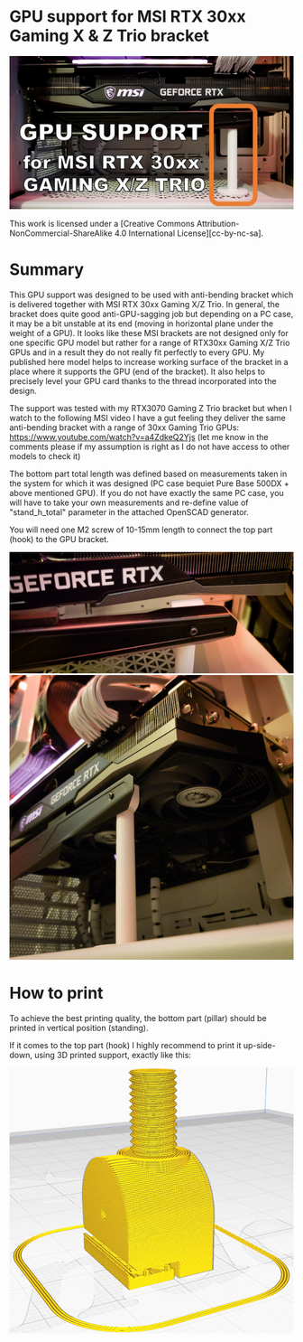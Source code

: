# GPU support for MSI RTX 30xx Gaming X & Z Trio bracket

![GPU support title picture](img/gpu_stand_title_picture_30xx_600px.jpg?raw=true)

This work is licensed under a
[Creative Commons Attribution-NonCommercial-ShareAlike 4.0 International License][cc-by-nc-sa].

# Summary
This GPU support was designed to be used with anti-bending bracket which is delivered together with MSI RTX 30xx Gaming X/Z Trio. In general, the bracket does quite good anti-GPU-sagging job but depending on a PC case, it may be a bit unstable at its end (moving in horizontal plane under the weight of a GPU). It looks like these MSI brackets are not designed only for one specific GPU model but rather for a range of RTX30xx Gaming X/Z Trio GPUs  and in a result they do not really fit perfectly to every GPU. My published here model helps to increase working surface of the bracket in a place where it supports the GPU (end of the bracket). It also helps to precisely level your GPU card thanks to the thread incorporated into the design.

The support was tested with my RTX3070 Gaming Z Trio bracket but when I watch to the following MSI video I have a gut feeling they deliver the same anti-bending bracket with a range of 30xx Gaming Trio GPUs:
https://www.youtube.com/watch?v=a4ZdkeQ2Yjs
(let me know in the comments please if my assumption is right as I do not have access to other models to check it)

The bottom part total length was defined based on measurements taken in the system for which it was designed (PC case bequiet Pure Base 500DX + above mentioned GPU). If you do not have exactly the same PC case, you will have to take your own measurements and re-define value of "stand_h_total" parameter in the attached OpenSCAD generator.

You will need one M2 screw of 10-15mm length to connect the top part (hook) to the GPU bracket.

![Top part increasing touch surface](img/gpu_stand_end_surface_increased_600px.jpg?raw=true)
![GPU support - side view](img/gpu_stand_side_view_600px.jpg?raw=true)

# How to print

To achieve the best printing quality, the bottom part (pillar) should be printed in vertical position (standing).

If it comes to the top part (hook) I highly recommend to print it up-side-down, using 3D printed support, exactly like this:

![How to print the top part](img/gpu_stand_how_to_print_top_600px.jpg?raw=true)

